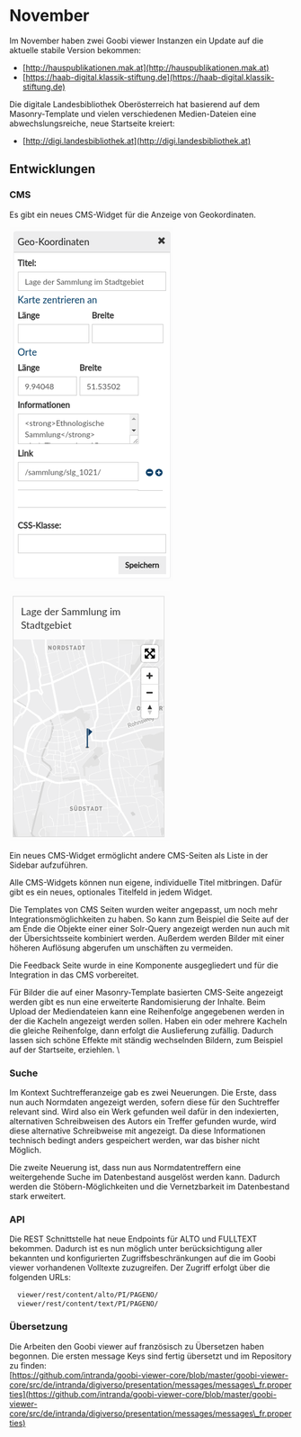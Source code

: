 # November

Im November haben zwei Goobi viewer Instanzen ein Update auf die aktuelle stabile Version bekommen:

* [http://hauspublikationen.mak.at](http://hauspublikationen.mak.at)
* [https://haab-digital.klassik-stiftung.de](https://haab-digital.klassik-stiftung.de)

Die digitale Landesbibliothek Oberösterreich hat basierend auf dem Masonry-Template und vielen verschiedenen Medien-Dateien eine abwechslungsreiche, neue Startseite kreiert:

* [http://digi.landesbibliothek.at](http://digi.landesbibliothek.at)

## Entwicklungen

### CMS

Es gibt ein neues CMS-Widget für die Anzeige von Geokordinaten.

![Backend](../.gitbook/assets/2017-11-cms-widget-geo-coordinates-backend.png)

![Frontend](../.gitbook/assets/2017-11-cms-widget-geo-coordinates-frontend.png)

Ein neues CMS-Widget ermöglicht andere CMS-Seiten als Liste in der Sidebar aufzuführen.&#x20;

Alle CMS-Widgets können nun eigene, individuelle Titel mitbringen. Dafür gibt es ein neues, optionales Titelfeld in jedem Widget.

Die Templates von CMS Seiten wurden weiter angepasst, um noch mehr Integrationsmöglichkeiten zu haben. So kann zum Beispiel die Seite auf der am Ende die Objekte einer einer Solr-Query angezeigt werden nun auch mit der Übersichtsseite kombiniert werden. Außerdem werden Bilder mit einer höheren Auflösung abgerufen um unschäften zu vermeiden.

Die Feedback Seite wurde in eine Komponente ausgegliedert und für die Integration in das CMS vorbereitet.&#x20;

Für Bilder die auf einer Masonry-Template basierten CMS-Seite angezeigt werden gibt es nun eine erweiterte Randomisierung der Inhalte. Beim Upload der Mediendateien kann eine Reihenfolge angegebenen werden in der die Kacheln angezeigt werden sollen. Haben ein oder mehrere Kacheln die gleiche Reihenfolge, dann erfolgt die Auslieferung zufällig. Dadurch lassen sich schöne Effekte mit ständig wechselnden Bildern, zum Beispiel auf der Startseite, erziehlen. \


### Suche

Im Kontext Suchtrefferanzeige gab es zwei Neuerungen. Die Erste, dass nun auch Normdaten angezeigt werden, sofern diese für den Suchtreffer relevant sind. Wird also ein Werk gefunden weil dafür in den indexierten, alternativen Schreibweisen des Autors ein Treffer gefunden wurde, wird diese alternative Schreibweise mit angezeigt. Da diese Informationen technisch bedingt anders gespeichert werden, war das bisher nicht Möglich.

Die zweite Neuerung ist, dass nun aus Normdatentreffern eine weitergehende Suche im Datenbestand ausgelöst werden kann. Dadurch werden die Stöbern-Möglichkeiten und die Vernetzbarkeit im Datenbestand stark erweitert.

### API

Die REST Schnittstelle hat neue Endpoints für ALTO und FULLTEXT bekommen. Dadurch ist es nun möglich unter berücksichtigung aller bekannten und konfigurierten Zugriffsbeschränkungen auf die im Goobi viewer vorhandenen Volltexte zuzugreifen. Der Zugriff erfolgt über die folgenden URLs:

```
  viewer/rest/content/alto/PI/PAGENO/
  viewer/rest/content/text/PI/PAGENO/
```

### Übersetzung

Die Arbeiten den Goobi viewer auf französisch zu Übersetzen haben begonnen. Die ersten message Keys sind fertig übersetzt und im Repository zu finden:\
[https://github.com/intranda/goobi-viewer-core/blob/master/goobi-viewer-core/src/de/intranda/digiverso/presentation/messages/messages\_fr.properties](https://github.com/intranda/goobi-viewer-core/blob/master/goobi-viewer-core/src/de/intranda/digiverso/presentation/messages/messages\_fr.properties)
